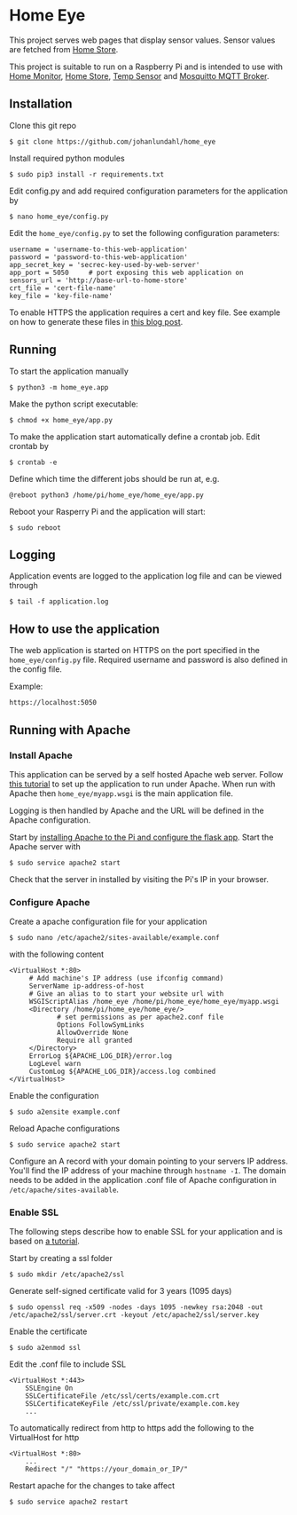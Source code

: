 # Home Eye
This project serves web pages that display sensor values. Sensor values are fetched from [Home Store](http://github.com/johanlundahl/home_store).

This project is suitable to run on a Raspberry Pi and is intended to use with [Home Monitor](http://github.com/johanlundahl/home_monitor), [Home Store](http://github.com/johanlundahl/home_store), [Temp Sensor](http://github.com/johanlundahl/temp_sensor) and [Mosquitto MQTT Broker](https://randomnerdtutorials.com/how-to-install-mosquitto-broker-on-raspberry-pi/).

## Installation

Clone this git repo

```
$ git clone https://github.com/johanlundahl/home_eye
```

Install required python modules

```
$ sudo pip3 install -r requirements.txt
```

Edit config.py and add required configuration parameters for the application by
```
$ nano home_eye/config.py
```

Edit the `home_eye/config.py` to set the following configuration parameters:
```
username = 'username-to-this-web-application'
password = 'password-to-this-web-application'
app_secret_key = 'secrec-key-used-by-web-server'
app_port = 5050		# port exposing this web application on
sensors_url = 'http://base-url-to-home-store'
crt_file = 'cert-file-name'
key_file = 'key-file-name'
```

To enable HTTPS the application requires a cert and key file. See example on how to generate these files in [this blog post](https://blog.miguelgrinberg.com/post/running-your-flask-application-over-https).


## Running

To start the application manually 
```
$ python3 -m home_eye.app
```

Make the python script executable:
```
$ chmod +x home_eye/app.py
```

To make the application start automatically define a crontab job. Edit crontab by
```
$ crontab -e
```

Define which time the different jobs should be run at, e.g.
```
@reboot python3 /home/pi/home_eye/home_eye/app.py
```

Reboot your Rasperry Pi and the application will start:
```
$ sudo reboot
```

## Logging
Application events are logged to the application log file and can be viewed through
```
$ tail -f application.log
```


## How to use the application
The web application is started on HTTPS on the port specified in the `home_eye/config.py` file. Required username and password is also defined in the config file.

Example:
```
https://localhost:5050
```

## Running with Apache

### Install Apache
This application can be served by a self hosted Apache web server. Follow [this tutorial](https://www.codementor.io/@abhishake/minimal-apache-configuration-for-deploying-a-flask-app-ubuntu-18-04-phu50a7ft) to set up the application to run under Apache. When run with Apache then `home_eye/myapp.wsgi` is the main application file.

Logging is then handled by Apache and the URL will be defined in the Apache configuration.

Start by [installing Apache to the Pi and configure the flask app](https://www.codementor.io/@abhishake/minimal-apache-configuration-for-deploying-a-flask-app-ubuntu-18-04-phu50a7ft). Start the Apache server with
```
$ sudo service apache2 start
```

Check that the server in installed by visiting the Pi's IP in your browser.

### Configure Apache

Create a apache configuration file for your application 
```
$ sudo nano /etc/apache2/sites-available/example.conf
```
with the following content

```
<VirtualHost *:80>
     # Add machine's IP address (use ifconfig command)
     ServerName ip-address-of-host
     # Give an alias to to start your website url with
     WSGIScriptAlias /home_eye /home/pi/home_eye/home_eye/myapp.wsgi
     <Directory /home/pi/home_eye/home_eye/>
            # set permissions as per apache2.conf file
            Options FollowSymLinks
            AllowOverride None
            Require all granted
     </Directory>
     ErrorLog ${APACHE_LOG_DIR}/error.log
     LogLevel warn
     CustomLog ${APACHE_LOG_DIR}/access.log combined
</VirtualHost>

```

Enable the configuration
```
$ sudo a2ensite example.conf
```

Reload Apache configurations
```
$ sudo service apache2 start
```

Configure an A record with your domain pointing to your servers IP address. You'll find the IP address of your machine through `hostname -I`. The domain needs to be added in the application .conf file of Apache configuration in `/etc/apache/sites-available`.

### Enable SSL

The following steps describe how to enable SSL for your application and is based on [a tutorial](https://hallard.me/enable-ssl-for-apache-server-in-5-minutes/).

Start by creating a ssl folder
```
$ sudo mkdir /etc/apache2/ssl
```

Generate self-signed certificate valid for 3 years (1095 days)
```
$ sudo openssl req -x509 -nodes -days 1095 -newkey rsa:2048 -out /etc/apache2/ssl/server.crt -keyout /etc/apache2/ssl/server.key
```

Enable the certificate
```
$ sudo a2enmod ssl
```

Edit the .conf file to include SSL

```
<VirtualHost *:443>
	SSLEngine On
	SSLCertificateFile /etc/ssl/certs/example.com.crt
	SSLCertificateKeyFile /etc/ssl/private/example.com.key
	...
```

To automatically redirect from http to https add the following to the VirtualHost for http
```
<VirtualHost *:80>
	...
	Redirect "/" "https://your_domain_or_IP/"
```

Restart apache for the changes to take affect
```
$ sudo service apache2 restart
```

<!--
TODO:
- dokumentera README för Apache
- config parameter för .wsgi filen


-->

